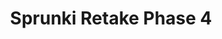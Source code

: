 ---
slug: sprunki-retake-phase-4-1967
title: Sprunki Retake Phase 4
description: "Sprunki Retake Phase 4 is an exciting online game. Play for free directly in your browser!"
icon: /images/popular_mods/Sprunki Retake Phase 4.png
url: https://wowtbc.net/sprunkin/retake-phase4/index.html
previewImage: /images/popular_mods/Sprunki Retake Phase 4.png
type: popular mods

# SEO配置
seo:
  title: "Sprunki Retake Phase 4 - Play Free Online Game | Fun Browser Games"
  description: "Sprunki Retake Phase 4 - Play this fun online game for free in your browser. No download required!"
  ogImage: "/images/popular_mods/Sprunki Retake Phase 4.png"
  keywords: "sprunki-retake-phase-4-1967, online game, browser game, free game, popular mods game, play online"

videoUrls:
  - https://www.youtube.com/embed/example1
  - https://www.youtube.com/embed/example2

whyPlay:
  title: "Why Play Sprunki Retake Phase 4?"
  items:
    - "Immersive Gameplay: Sprunki Retake Phase 4 offers an engaging and immersive gaming experience that will keep you entertained for hours"
    - "Challenging Levels: Test your skills with increasingly difficult challenges and obstacles"
    - "Beautiful Graphics: Enjoy stunning visuals and smooth animations that bring the game world to life"
    - "Regular Updates: New content and features are added regularly to keep the game fresh and exciting"
    - "Free to Play: Experience all the fun without spending a penny"
    - "Community Features: Connect with other players, share strategies, and compete for high scores"
    - "Cross-Platform: Play on any device with a web browser, no downloads required"

features:
  title: "Key Features of Sprunki Retake Phase 4"
  image: "/images/popular_mods/Sprunki Retake Phase 4.png"
  items:
    - "Intuitive Controls: Easy to learn controls make Sprunki Retake Phase 4 accessible for players of all skill levels"
    - "Multiple Game Modes: Enjoy various gameplay options that provide different challenges and experiences"
    - "Character Customization: Personalize your gaming experience with unique characters and items"
    - "Achievement System: Complete special tasks to earn rewards and recognition"
    - "Leaderboards: Compete with players worldwide and see who can achieve the highest scores"

characteristics:
  title: "Game Characteristics"
  image: "/images/popular_mods/Sprunki Retake Phase 4.png"
  items:
    - "Genre: Popular mods game with elements of strategy and skill"
    - "Difficulty: Suitable for both casual gamers and those seeking a challenge"
    - "Play Time: Quick sessions or extended gameplay, depending on your preference"
    - "Art Style: Vibrant and engaging visuals that enhance the gaming experience"
    - "Sound Design: Immersive audio that complements the gameplay perfectly"

info: "Sprunki Retake Phase 4 is an exciting online game that offers players a unique and engaging gaming experience. With its intuitive controls, stunning visuals, and challenging gameplay, Sprunki Retake Phase 4 provides hours of entertainment for players of all ages and skill levels. Whether you're looking for a quick gaming session during a break or an extended play session, Sprunki Retake Phase 4 delivers an immersive experience that will keep you coming back for more. The game features multiple levels of increasing difficulty, ensuring that players are constantly challenged as they progress. With regular updates adding new content and features, Sprunki Retake Phase 4 remains fresh and exciting, providing endless entertainment options for its growing community of players."

howToPlayIntro: "Welcome to Sprunki Retake Phase 4! This guide will walk you through the basics and help you master the game. Whether you're a beginner or looking to improve your skills, these tips and instructions will enhance your gaming experience."

howToPlaySteps:
  - title: "Getting Started"
    description: "Begin your Sprunki Retake Phase 4 adventure by familiarizing yourself with the controls. Use your keyboard or mouse to navigate through the game interface. The tutorial will guide you through the basic mechanics and help you understand the objectives."
  - title: "Understanding the Objectives"
    description: "In Sprunki Retake Phase 4, your main goal is to progress through levels by completing specific objectives. Each level presents unique challenges that require different strategies and approaches."
  - title: "Mastering the Controls"
    description: "Practice using the controls to improve your precision and reaction time. Sprunki Retake Phase 4 requires quick reflexes and strategic thinking to overcome obstacles and defeat opponents."
  - title: "Utilizing Power-ups"
    description: "Collect power-ups throughout the game to enhance your abilities and overcome difficult challenges. Each power-up offers unique advantages that can be crucial for success."
  - title: "Developing Strategies"
    description: "As you progress in Sprunki Retake Phase 4, develop effective strategies for different scenarios. Analyze patterns, anticipate challenges, and adapt your approach to maximize your performance."

faq:
  title: "Frequently Asked Questions about Sprunki Retake Phase 4"
  items:
    - question: "Is Sprunki Retake Phase 4 free to play?"
      answer: "Yes, Sprunki Retake Phase 4 is completely free to play directly in your web browser. No downloads or purchases are required to enjoy the full game experience."
    - question: "Can I play Sprunki Retake Phase 4 on mobile devices?"
      answer: "Yes, Sprunki Retake Phase 4 is optimized for both desktop and mobile play. You can enjoy the game on any device with a web browser and internet connection."
    - question: "Are there any in-game purchases?"
      answer: "While Sprunki Retake Phase 4 is free to play, there may be optional in-game purchases available for cosmetic items or additional features that don't affect core gameplay."
    - question: "How often is Sprunki Retake Phase 4 updated?"
      answer: "The developers regularly update Sprunki Retake Phase 4 with new content, features, and improvements based on player feedback and game performance."
    - question: "Can I play Sprunki Retake Phase 4 offline?"
      answer: "Currently, Sprunki Retake Phase 4 requires an internet connection to play as it's a browser-based online game."
    - question: "Is Sprunki Retake Phase 4 suitable for children?"
      answer: "Yes, Sprunki Retake Phase 4 is designed to be family-friendly and suitable for players of all ages."
    - question: "How do I report bugs or issues?"
      answer: "If you encounter any problems while playing Sprunki Retake Phase 4, you can report them through the game's support page or contact the developers directly through their website."
    - question: "Still Have Questions?"
      answer: "If you have additional questions about Sprunki Retake Phase 4 that aren't covered in this FAQ, please visit our support center or contact our customer service team for assistance."
---